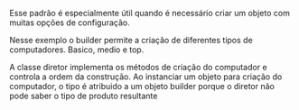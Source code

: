 Esse padrão é especialmente útil quando é necessário criar um objeto com muitas opções de configuração.

Nesse exemplo o builder permite a criação de diferentes tipos de computadores. Basico, medio e top.

A classe diretor implementa os métodos de criação do computador e controla a ordem da construção. Ao instanciar um objeto para criação do computador, o tipo é atribuido a um objeto builder porque o diretor não pode saber o tipo de produto resultante